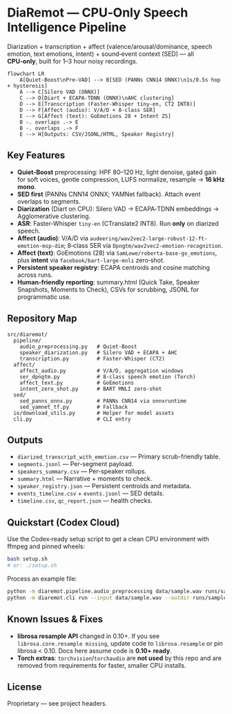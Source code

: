 # DiaRemot — CPU‑Only Speech Intelligence Pipeline

Diarization + transcription + affect (valence/arousal/dominance, speech emotion, text emotions, intent) + sound‑event context (SED) — all **CPU‑only**, built for 1–3 hour noisy recordings.


```mermaid
flowchart LR
    A[Quiet-Boost\nPre-VAD] --> B[SED (PANNs CNN14 ONNX)\n1s/0.5s hop + hysteresis]
    A --> C[Silero VAD (ONNX)]
    C --> D[Diart + ECAPA-TDNN (ONNX)\nAHC clustering]
    D --> E[Transcription (Faster-Whisper tiny-en, CT2 INT8)]
    D --> F[Affect (audio): V/A/D + 8-class SER]
    E --> G[Affect (text): GoEmotions 28 + Intent ZS]
    B -. overlaps .-> E
    B -. overlaps .-> F
    E --> H[Outputs: CSV/JSONL/HTML, Speaker Registry]
```


## Key Features
- **Quiet‑Boost** preprocessing: HPF 80–120 Hz, light denoise, gated gain for soft voices, gentle compression, LUFS normalize, resample → **16 kHz mono**.
- **SED first** (PANNs CNN14 ONNX; YAMNet fallback). Attach event overlaps to segments.
- **Diarization** (Diart on CPU): Silero VAD → ECAPA‑TDNN embeddings → Agglomerative clustering.
- **ASR**: Faster‑Whisper `tiny-en` (CTranslate2 INT8). Run **only** on diarized speech.
- **Affect (audio)**: V/A/D via `audeering/wav2vec2-large-robust-12-ft-emotion-msp-dim`; 8‑class SER via `Dpngtm/wav2vec2-emotion-recognition`.
- **Affect (text)**: GoEmotions (28) via `SamLowe/roberta-base-go_emotions`, plus **intent** via `facebook/bart-large-mnli` zero‑shot.
- **Persistent speaker registry**: ECAPA centroids and cosine matching across runs.
- **Human‑friendly reporting**: summary.html (Quick Take, Speaker Snapshots, Moments to Check), CSVs for scrubbing, JSONL for programmatic use.

## Repository Map
```
src/diaremot/
  pipeline/
    audio_preprocessing.py   # Quiet-Boost
    speaker_diarization.py   # Silero VAD + ECAPA + AHC
    transcription.py         # Faster-Whisper (CT2)
  affect/
    affect_audio.py          # V/A/D, aggregation windows
    ser_dpngtm.py            # 8-class speech emotion (Torch)
    affect_text.py           # GoEmotions
    intent_zero_shot.py      # BART MNLI zero-shot
  sed/
    sed_panns_onnx.py        # PANNs CNN14 via onnxruntime
    sed_yamnet_tf.py         # Fallback
  io/download_utils.py       # Helper for model assets
  cli.py                     # CLI entry
```

## Outputs
- `diarized_transcript_with_emotion.csv` — Primary scrub-friendly table.
- `segments.jsonl` — Per-segment payload.
- `speakers_summary.csv` — Per-speaker rollups.
- `summary.html` — Narrative + moments to check.
- `speaker_registry.json` — Persistent centroids and metadata.
- `events_timeline.csv` + `events.jsonl` — SED details.
- `timeline.csv`, `qc_report.json` — health checks.

## Quickstart (Codex Cloud)
Use the Codex‑ready setup script to get a clean CPU environment with ffmpeg and pinned wheels:
```bash
bash setup.sh
# or: ./setup.sh
```

Process an example file:
```bash
python -m diaremot.pipeline.audio_preprocessing data/sample.wav runs/sample_16k.wav --target-sr 16000
python -m diaremot.cli run --input data/sample.wav --outdir runs/sample_run
```

## Known Issues & Fixes
- **librosa resample API** changed in 0.10+. If you see `librosa.core.resample missing`, update code to `librosa.resample` or pin librosa < 0.10. Docs here assume code is **0.10+ ready**.
- **Torch extras**: `torchvision`/`torchaudio` are **not used** by this repo and are removed from requirements for faster, smaller CPU installs.

## License
Proprietary — see project headers.
